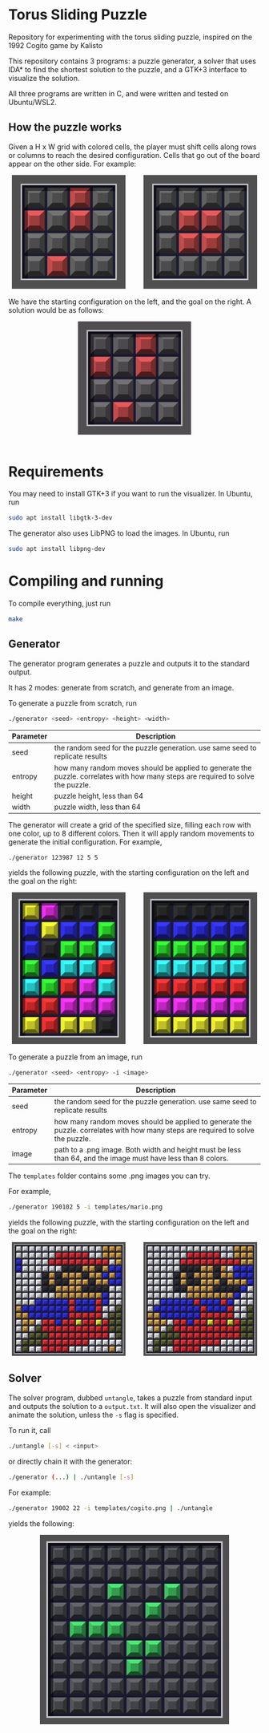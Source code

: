 # Torus Sliding Puzzle

Repository for experimenting with the torus sliding puzzle, inspired on the 1992 Cogito game by Kalisto

This repository contains 3 programs: a puzzle generator, a solver that uses IDA* to find the shortest solution to the puzzle, and a GTK+3 interface to visualize the solution. 

All three programs are written in C, and were written and tested on Ubuntu/WSL2.

## How the puzzle works

Given a H x W grid with colored cells, the player must shift cells along rows or columns to reach the desired configuration. Cells that go out of the board appear on the other side. For example:

<p align="center">
  <img alt="Light" src="assets/example_1_init.png" width="45%">
&nbsp; &nbsp; &nbsp; &nbsp;
  <img alt="Dark" src="assets/example_1_goal.png" width="45%">
</p>

We have the starting configuration on the left, and the goal on the right. A solution would be as follows:

<p align="center">
  <img src="assets/example_1_solution.gif"  width="45%" style="display:block; margin-left: auto; margin-right: auto;"/>
  <br/>
</p>

# Requirements

You may need to install GTK+3 if you want to run the visualizer. In Ubuntu, run

``` sh
sudo apt install libgtk-3-dev
```

The generator also uses LibPNG to load the images. In Ubuntu, run

``` sh
sudo apt install libpng-dev
```

# Compiling and running

To compile everything, just run

``` sh
make
```

## Generator

The generator program generates a puzzle and outputs it to the standard output. 

It has 2 modes: generate from scratch, and generate from an image. 

To generate a puzzle from scratch, run

``` sh
./generator <seed> <entropy> <height> <width>
```

Parameter | Description
---|---
seed|the random seed for the puzzle generation. use same seed to replicate results
entropy | how many random moves should be applied to generate the puzzle. correlates with how many steps are required to solve the puzzle.
height | puzzle height, less than 64
width | puzzle width, less than 64

The generator will create a grid of the specified size, filling each row with one color, up to 8 different colors. Then it will apply random movements to generate the initial configuration. For example,

``` sh
./generator 123987 12 5 5
```

yields the following puzzle, with the starting configuration on the left and the goal on the right:

<p align="center">
  <img alt="Light" src="assets/example_2_init.png" width="45%">
&nbsp; &nbsp; &nbsp; &nbsp;
  <img alt="Dark" src="assets/example_2_goal.png" width="45%">
</p>

To generate a puzzle from an image, run

``` sh
./generator <seed> <entropy> -i <image>
```

Parameter | Description
---|---
seed|the random seed for the puzzle generation. use same seed to replicate results
entropy | how many random moves should be applied to generate the puzzle. correlates with how many steps are required to solve the puzzle.
image | path to a .png image. Both width and height must be less than 64, and the image must have less than 8 colors.

The `templates` folder contains some .png images you can try.

For example, 

``` sh
./generator 190102 5 -i templates/mario.png
```

yields the following puzzle, with the starting configuration on the left and the goal on the right:

<p align="center">
  <img alt="Light" src="assets/example_3_init.png" width="45%">
&nbsp; &nbsp; &nbsp; &nbsp;
  <img alt="Dark" src="assets/example_3_goal.png" width="45%">
</p>



## Solver

The solver program, dubbed `untangle`, takes a puzzle from standard input and outputs the solution to a `output.txt`. It will also open the visualizer and animate the solution, unless the `-s` flag is specified.

To run it, call 

``` sh
./untangle [-s] < <input> 
```

or directly chain it with the generator:

``` sh
./generator (...) | ./untangle [-s] 
```

For example: 

```sh
./generator 19002 22 -i templates/cogito.png | ./untangle
```

yields the following: 
<p align="center">
  <img src="assets/example_4_solution.gif"  width="75%" style="display:block; margin-left: auto; margin-right: auto;"/>
  <br/>
</p>
